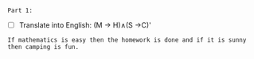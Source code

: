 ```
Part 1:
```
 - [ ] Translate into English: (M → H)∧(S →C)'
 ```
 If mathematics is easy then the homework is done and if it is sunny then camping is fun.
```

